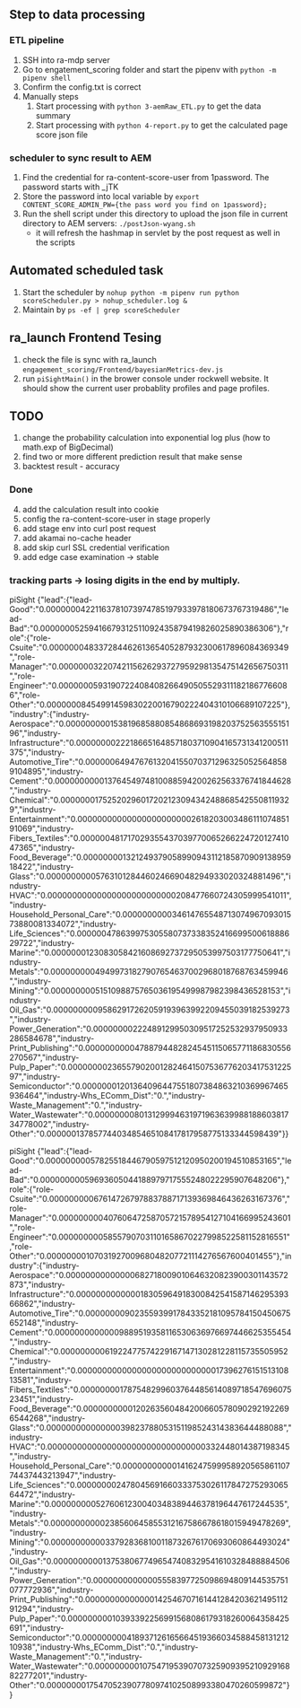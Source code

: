 ## Step to data processing

### ETL pipeline 
1. SSH into ra-mdp server
2. Go to engatement_scoring folder and start the pipenv with `python -m pipenv shell`
3. Confirm the config.txt is correct
4. Manually steps
	1. Start processing with `python 3-aemRaw_ETL.py` to get the data summary
	2. Start processing with `python 4-report.py` to get the calculated page score json file 

### scheduler to sync result to AEM
1. Find the credential for ra-content-score-user from 1password. The password starts with _jTK
2. Store the password into local variable by `export CONTENT_SCORE_ADMIN_PW={the pass word you find on 1password};`
3. Run the shell script under this directory to upload the json file in current directory to AEM servers: `./postJson-wyang.sh`
	- it will refresh the hashmap in servlet by the post request as well in the scripts


## Automated scheduled task
1. Start the scheduler by `nohup python -m pipenv run python scoreScheduler.py > nohup_scheduler.log &`
2. Maintain by `ps -ef | grep scoreScheduler`


## ra_launch Frontend Tesing
1. check the file is sync with ra_launch `engagement_scoring/Frontend/bayesianMetrics-dev.js`
2. run `piSightMain()` in the brower console under rockwell website. It should show the current user probablity profiles and page profiles.


## TODO
1. change the probability calculation into exponential log plus (how to math.exp of BigDecimal)
5. find two or more different prediction result that make sense
6. backtest result - accuracy


### Done
4. add the calculation result into cookie
3. config the ra-content-score-user in stage properly
3. add stage env into curl post request
1. add akamai no-cache header
2. add skip curl SSL credential verification
3. add edge case examination -> stable


### tracking parts -> losing digits in the end by multiply.
piSight {"lead":{"lead-Good":"0.00000004221163781073974785197933978180673767319486","lead-Bad":"0.00000005259416679312511092435879419826025890386306"},"role":{"role-Csuite":"0.00000004833728446261365405287932300617896084369349","role-Manager":"0.00000003220742115626293727959298135475142656750311","role-Engineer":"0.00000005931907224084082664905055293111821867766086","role-Other":"0.00000008454991459830220016790222404310106689107225"},"industry":{"industry-Aerospace":"0.00000000015381968588085486869319820375256355515196","industry-Infrastructure":"0.00000000222186651648571803710904165731341200511375","industry-Automotive_Tire":"0.00000064947676132041550703712963250525648589104895","industry-Cement":"0.00000000001376454974810088594200262563376741844628","industry-Chemical":"0.00000001752520296017202123094342488685425508119329","industry-Entertainment":"0.00000000000000000000000261820300348611107485191069","industry-Fibers_Textiles":"0.00000048171702935543703977006526622472012741047365","industry-Food_Beverage":"0.00000000132124937905899094311218587090913895918422","industry-Glass":"0.0000000000576310128446024669048294933020324881496","industry-HVAC":"0.00000000000000000000000000208477660724305999541011","industry-Household_Personal_Care":"0.00000000003461476554871307496709301573880081334072","industry-Life_Sciences":"0.00000047863997530558073733835241669950061888629722","industry-Marine":"0.0000000123083058421608692737295053997503177750641","industry-Metals":"0.00000000049499731827907654637002968018768763459946","industry-Mining":"0.0000000005151098875765036195499987982398436528153","industry-Oil_Gas":"0.00000000095862917262059193963992209455039182539273","industry-Power_Generation":"0.00000000222489129950309517252532937950933286584678","industry-Print_Publishing":"0.00000000004788794482824545115065771186830556270567","industry-Pulp_Paper":"0.00000000236557902001282464150753677620341753122597","industry-Semiconductor":"0.00000001201364096447551807384863210369967465936464","industry-Whs_EComm_Dist":"0.","industry-Waste_Management":"0.","industry-Water_Wastewater":"0.00000000801312999463197196363998818860381734778002","industry-Other":"0.00000013785774403485465108417817958775133344598439"}}


piSight {"lead":{"lead-Good":"0.00000000057825518446790597512120950200194510853165","lead-Bad":"0.00000000059693605044188979717555248022295907648206"},"role":{"role-Csuite":"0.00000000067614726797883788717139369846436263167376","role-Manager":"0.00000000040760647258705721578954127104166995243601","role-Engineer":"0.00000000058557907031101658670227998522581152816551","role-Other":"0.0000000010703192700968048207721114276567600401455"},"industry":{"industry-Aerospace":"0.00000000000000682718009010646320823900301143572873","industry-Infrastructure":"0.00000000000001830596491830084254158714629539366862","industry-Automotive_Tire":"0.00000000902355939917843352181095784150450675652148","industry-Cement":"0.00000000000009889519358116530636976697446625355454","industry-Chemical":"0.00000000061922477574229167147130281228115735505952","industry-Entertainment":"0.00000000000000000000000000001739627615151310813581","industry-Fibers_Textiles":"0.00000000178754829960376448561408971854769607523451","industry-Food_Beverage":"0.00000000001202635604842006605780902921922696544268","industry-Glass":"0.00000000000000039823788053151198524314383644488088","industry-HVAC":"0.00000000000000000000000000000000332448014387198345","industry-Household_Personal_Care":"0.00000000000141624759995892056586110774437443213947","industry-Life_Sciences":"0.00000000247804569166033375302611784727529306564472","industry-Marine":"0.0000000005276061230040348389446378196447617244535","industry-Metals":"0.00000000000238560645855312167586678618015949478269","industry-Mining":"0.00000000000337928368100118732676170693060864493024","industry-Oil_Gas":"0.00000000001375380677496547408329541610328488884506","industry-Power_Generation":"0.00000000000005558397725098694809144535751077772936","industry-Print_Publishing":"0.0000000000000014254670716144128420362149511291294","industry-Pulp_Paper":"0.00000000010393392256991568086179318260064358425691","industry-Semiconductor":"0.00000000041893712616566451936603458845813121210938","industry-Whs_EComm_Dist":"0.","industry-Waste_Management":"0.","industry-Water_Wastewater":"0.00000000010754719539070732590939521092916882277201","industry-Other":"0.00000000175470523907780974102508993380470260599872"}}